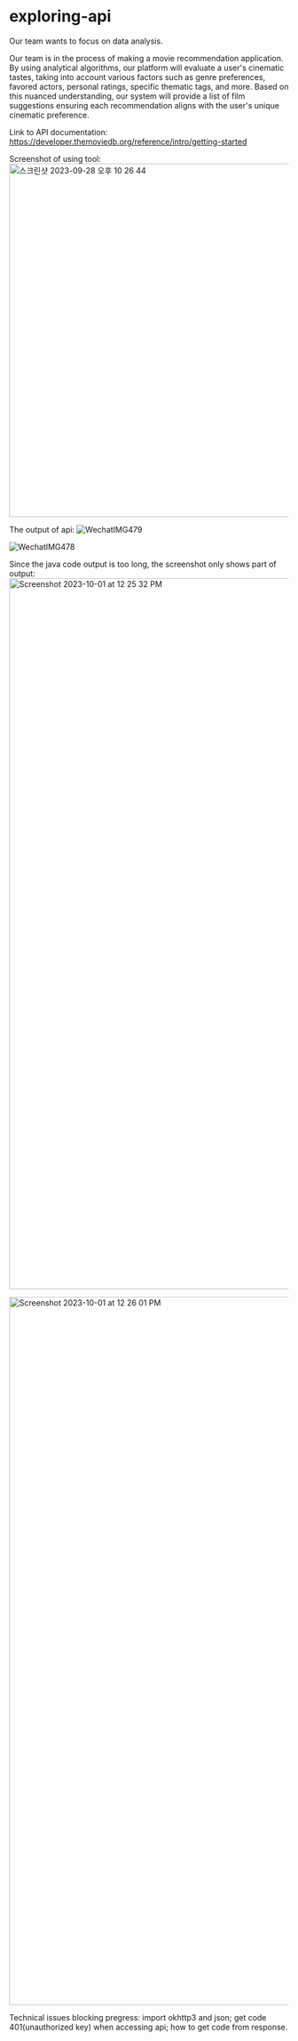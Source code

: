 # exploring-api

Our team wants to focus on data analysis.

Our team is in the process of making a movie recommendation application. By using analytical algorithms, our platform will evaluate a user's cinematic tastes, taking into account various factors such as genre preferences, favored actors, personal ratings, specific thematic tags, and more. Based on this nuanced understanding, our system will provide a list of film suggestions ensuring each recommendation aligns with the user's unique cinematic preference.

Link to API documentation: https://developer.themoviedb.org/reference/intro/getting-started

Screenshot of using tool: <img width="636" alt="스크린샷 2023-09-28 오후 10 26 44" src="https://github.com/yenahlee/exploring-api/assets/115498964/f00008cc-2ad6-43dd-bf98-46dbb2f3ffb3">

The output of api:
![WechatIMG479](https://github.com/yenahlee/exploring-api/assets/144666807/d6122eb6-4485-4636-88fd-b1bb4046a6a4)

![WechatIMG478](https://github.com/yenahlee/exploring-api/assets/144666807/a8d85af7-8a4d-417d-bff5-a8c750c229dc)


Since the java code output is too long, the screenshot only shows part of output:
<img width="1279" alt="Screenshot 2023-10-01 at 12 25 32 PM" src="https://github.com/yenahlee/exploring-api/assets/144666807/a101deb3-d553-4a45-923a-0467c9e32a7d">


<img width="1274" alt="Screenshot 2023-10-01 at 12 26 01 PM" src="https://github.com/yenahlee/exploring-api/assets/144666807/23adda23-da58-4dbc-bae9-6de3a88d847d">



Technical issues blocking pregress:
import okhttp3 and json; get code 401(unauthorized key) when accessing api; how to get code from response.
